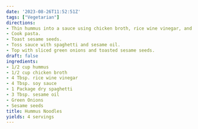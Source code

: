 ```yaml
---
date: '2023-08-26T11:52:51Z'
tags: ["Vegetarian"]
directions:
- Thin hummus into a sauce using chicken broth, rice wine vinegar, and soy sauce.
- Cook pasta.
- Toast sesame seeds.
- Toss sauce with spaghetti and sesame oil.
- Top with sliced green onions and toasted sesame seeds.
draft: false
ingredients:
- 1/2 cup hummus
- 1/2 cup chicken broth
- 4 Tbsp. rice wine vinegar
- 4 Tbsp. soy sauce
- 1 Package dry spaghetti
- 3 Tbsp. sesame oil
- Green Onions
- Sesame seeds
title: Hummus Noodles
yields: 4 servings
---
```


